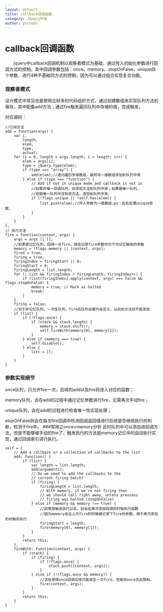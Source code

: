 ```yaml
---
layout: default
title: callback回调函数
category: Jquery开发
author: ynchuan
---
```


# callback回调函数
　　jquery中callback回调机制以观察者模式为基础，通过传入初始化参数进行回调方式的控制。其中回调参数包括：once、memory、stopOnFalse、unique四个参数，进行4种不基础同方式的控制，因为可以通过组合实现复合功能。
### 观察者模式
设计模式中常见也是使用比较多的代码组织方式，通过创建数组来实现队列方法的保存，其中配备add方法；通过fire触发遍历队列中存储的值，完成触发。

对应源码：

    //订阅方法
    add = function(args) {
		var i,
			length,
			elem,
			type,
			actual;
		for (i = 0, length = args.length; i < length; i++) {
			elem = args[i];
			type = jQuery.type(elem);
			if (type === "array") {
				add(elem);//递归遍历多维数组，最终将一维数组添加到队列中来
			} else if (type === "function") {
				// Add if not in unique mode and callback is not in
                //如果非唯一回调队列，则添加方法到队列中来；如果是唯一队列，
                //但是唯一队列中没有改方法，添加到队列中来。
				if (!flags.unique || !self.has(elem)) {
					list.push(elem);//传入参数为一维数组;ps：此处处理unique参数，
				}
			}
		}
	},
	// 执行方法
	fire = function(context, args) {
		args = args || [];
        //如果是记忆队列，回调一旦fire，就会记录fire参数作为下次记忆触发的参数
		memory = !flags.memory || [context, args]; 
		fired = true;
		firing = true;
		firingIndex = firingStart || 0;
		firingStart = 0;
		firingLength = list.length;
		for (; list && firingIndex < firingLength; firingIndex++) {
			if (list[firingIndex].apply(context, args) === false && flags.stopOnFalse) {
				memory = true; // Mark as halted
				break;
			}
		}
		firing = false;
        //对于非记忆队列，一次性队列，fire后队列会置为未定义，以后的方法将不能添加
		if (list) {
			if (!flags.once) {
				if (stack && stack.length) {
					memory = stack.shift();
					self.fireWith(memory[0], memory[1]);
				}
			} else if (memory === true) {
				self.disable();
			} else {
				list = [];
			}
		}
	}

### 参数实现细节
once队列，只允许fire一次，后续的add以及fire将进入对应的函数；

memory队列，会在add的过程中通过记忆参数进行fire，无需再次手动fire；

unique队列，会在add的过程进行检查唯一性实现处理；

stopOnFalse则会在每次fire回调中检测回调返回值进行后续是否继续执行的判断，检测于fire中。
###常用之once+memory分析
此时队列中可以添加进回调方法，但是不能够被手动的fire了，触发执行的方法是memory记忆中的自动执行实现，通过回调索引进行执行。

    self = {
		// Add a callback or a collection of callbacks to the list
		add: function() {
			if (list) {
				var length = list.length;
				add(arguments);
				// Do we need to add the callbacks to the
				// current firing batch?
				if (firing) {
					firingLength = list.length;
					// With memory, if we're not firing then
					// we should call right away, unless previous
					// firing was halted (stopOnFalse)
				} else if (memory && memory !== true) {
					//如果是触发执行以后，则会在再次添加回调的时候执行函数
					//因为memory会在上次fire的时候被记录下fire的参数，用于再次添加的时候的执行
					firingStart = length;
					fire(memory[0], memory[1]);
				}
			}
			return this;
		},
        fireWith: function(context, args) {
			if (stack) {
				if (firing) {
					if (!flags.once) {
						stack.push([context, args]);
					}
				} else if (!(flags.once && memory)) {
                    //该处使得once回调后续只能发生一次fire，但是非once无此限制。
					fire(context, args);
				}
			}
			return this;
		}
    }